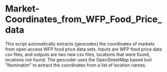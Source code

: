 # Market-Coordinates_from_WFP_Food_Price_data
This script automatically extracts (geocodes) the coordinates of markets from open access WFP food price data sets. Inputs are WFP food price data csv files, and outputs are two new csv files, locations that were found, locations not found. The geocoder uses the OpenStreetMap based  tool "Nominatim" to extract the coordinates from a list of location names. 
